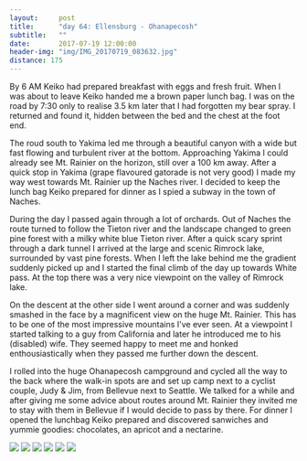 ```yaml
---
layout:     post
title:      "day 64: Ellensburg - Ohanapecosh"
subtitle:   ""
date:       2017-07-19 12:00:00
header-img: "img/IMG_20170719_083632.jpg"
distance: 175
---
```


By 6 AM Keiko had prepared breakfast with eggs and fresh fruit.
When I was about to leave Keiko handed me a brown paper lunch bag.
I was on the road by 7:30 only to realise 3.5 km later that I had forgotten my bear spray.
I returned and found it, hidden between the bed and the chest at the foot end.

The roud south to Yakima led me through a beautiful canyon with a wide but fast flowing and turbulent river at the bottom.
Approaching Yakima I could already see Mt. Rainier on the horizon, still over a 100 km away.
After a quick stop in Yakima (grape flavoured gatorade is not very good) I made my way west towards Mt. Rainier up the Naches river.
I decided to keep the lunch bag Keiko prepared for dinner as I spied a subway in the town of Naches.

During the day I passed again through a lot of orchards.
Out of Naches the route turned to follow the Tieton river and the landscape changed to green pine forest with a milky white blue Tieton river.
After a quick scary sprint through a dark tunnel I arrived at the large and scenic Rimrock lake, surrounded by vast pine forests.
When I left the lake behind me the gradient suddenly picked up and I started the final climb of the day up towards White pass.
At the top there was a very nice viewpoint on the valley of Rimrock lake.

On the descent at the other side I went around a corner and was suddenly smashed in the face by a magnificent view on the huge Mt. Rainier.
This has to be one of the most impressive mountains I've ever seen.
At a viewpoint I started talking to a guy from California and later he introduced me to his (disabled) wife.
They seemed happy to meet me and honked enthousiastically when they passed me further down the descent.

I rolled into the huge Ohanapecosh campground and cycled all the way to the back where the walk-in spots are and set up camp next to a cyclist couple, Judy & Jim, from Bellevue next to Seattle.
We talked for a while and after giving me some advice about routes around Mt. Rainier they invited me to stay with them in Bellevue if I would decide to pass by there.
For dinner I opened the lunchbag Keiko prepared and discovered sanwiches and yummie goodies: chocolates, an apricot and a nectarine.



<img src="{{ site.baseurl }}/img/IMG_20170719_090848.jpg">
<span class="caption text-muted"></span>

<img src="{{ site.baseurl }}/img/IMG_20170719_100227.jpg">
<span class="caption text-muted"></span>

<img src="{{ site.baseurl }}/img/IMG_20170719_135804.jpg">
<span class="caption text-muted"></span>

<img src="{{ site.baseurl }}/img/IMG_20170719_152032.jpg">
<span class="caption text-muted"></span>

<img src="{{ site.baseurl }}/img/IMG_20170719_164243.jpg">
<span class="caption text-muted"></span>

<img src="{{ site.baseurl }}/img/IMG_20170719_172254.jpg">
<span class="caption text-muted"></span>
